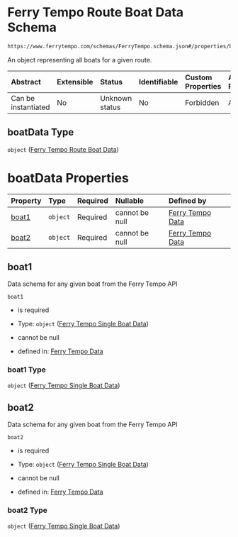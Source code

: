 # Ferry Tempo Route Boat Data Schema

```txt
https://www.ferrytempo.com/schemas/FerryTempo.schema.json#/properties/boatData
```

An object representing all boats for a given route.

| Abstract            | Extensible | Status         | Identifiable | Custom Properties | Additional Properties | Access Restrictions | Defined In                                                                           |
| :------------------ | :--------- | :------------- | :----------- | :---------------- | :-------------------- | :------------------ | :----------------------------------------------------------------------------------- |
| Can be instantiated | No         | Unknown status | No           | Forbidden         | Allowed               | none                | [FerryTempo.schema.json\*](../schemas/FerryTempo.schema.json "open original schema") |

## boatData Type

`object` ([Ferry Tempo Route Boat Data](ferrytempo-properties-ferry-tempo-route-boat-data.md))

# boatData Properties

| Property        | Type     | Required | Nullable       | Defined by                                                                                                                                                            |
| :-------------- | :------- | :------- | :------------- | :-------------------------------------------------------------------------------------------------------------------------------------------------------------------- |
| [boat1](#boat1) | `object` | Required | cannot be null | [Ferry Tempo Data](ferrytempo-defs-ferry-tempo-single-boat-data.md "https://www.ferrytempo.com/schemas/FerryTempo.schema.json#/properties/boatData/properties/boat1") |
| [boat2](#boat2) | `object` | Required | cannot be null | [Ferry Tempo Data](ferrytempo-defs-ferry-tempo-single-boat-data.md "https://www.ferrytempo.com/schemas/FerryTempo.schema.json#/properties/boatData/properties/boat2") |

## boat1

Data schema for any given boat from the Ferry Tempo API

`boat1`

*   is required

*   Type: `object` ([Ferry Tempo Single Boat Data](ferrytempo-defs-ferry-tempo-single-boat-data.md))

*   cannot be null

*   defined in: [Ferry Tempo Data](ferrytempo-defs-ferry-tempo-single-boat-data.md "https://www.ferrytempo.com/schemas/FerryTempo.schema.json#/properties/boatData/properties/boat1")

### boat1 Type

`object` ([Ferry Tempo Single Boat Data](ferrytempo-defs-ferry-tempo-single-boat-data.md))

## boat2

Data schema for any given boat from the Ferry Tempo API

`boat2`

*   is required

*   Type: `object` ([Ferry Tempo Single Boat Data](ferrytempo-defs-ferry-tempo-single-boat-data.md))

*   cannot be null

*   defined in: [Ferry Tempo Data](ferrytempo-defs-ferry-tempo-single-boat-data.md "https://www.ferrytempo.com/schemas/FerryTempo.schema.json#/properties/boatData/properties/boat2")

### boat2 Type

`object` ([Ferry Tempo Single Boat Data](ferrytempo-defs-ferry-tempo-single-boat-data.md))
